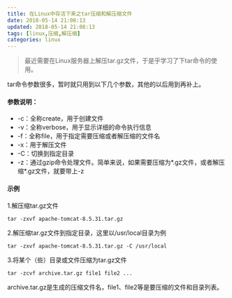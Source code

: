 ```yaml
---
title: 在Linux中存活下来之tar压缩和解压缩文件
date: 2018-05-14 21:08:13
updated: 2018-05-14 21:08:13
tags: [linux,压缩,解压缩]
categories: linux
---
```

>最近需要在Linux服务器上解压tar.gz文件，于是乎学习了下tar命令的使用。

tar命令参数很多，暂时就只用到以下几个参数，其他的以后用到再补上。

<!--more-->

#### 参数说明：

* -c：全称create，用于创建文件
* -v：全称verbose，用于显示详细的命令执行信息
* -f：全称file，用于指定需要压缩或者解压缩的文件名
* -x：用于解压文件
* -C：切换到指定目录
* -z：通过gzip命令处理文件。简单来说，如果需要压缩为\*.gz文件，或者解压缩\*.gz文件，就要带上-z

####  示例

1.解压缩tar.gz文件

```shell
tar -zxvf apache-tomcat-8.5.31.tar.gz
```

2.解压缩tar.gz文件到指定目录，这里以/usr/local目录为例

```shell
tar -zxvf apache-tomcat-8.5.31.tar.gz -C /usr/local
```

3.将某个（些）目录或文件压缩为tar.gz文件

```shell
tar -zcvf archive.tar.gz file1 file2 ...
```

archive.tar.gz是生成的压缩文件名，file1、file2等是要压缩的文件和目录列表。